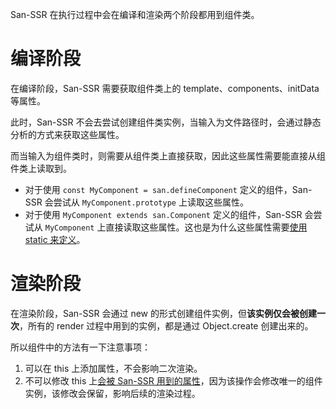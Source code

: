 San-SSR 在执行过程中会在编译和渲染两个阶段都用到组件类。

# 编译阶段

在编译阶段，San-SSR 需要获取组件类上的 template、components、initData 等属性。

此时，San-SSR 不会去尝试创建组件类实例，当输入为文件路径时，会通过静态分析的方式来获取这些属性。

而当输入为组件类时，则需要从组件类上直接获取，因此这些属性需要能直接从组件类上读取到。

- 对于使用 `const MyComponent = san.defineComponent` 定义的组件，San-SSR 会尝试从 `MyComponent.prototype` 上读取这些属性。
- 对于使用 `MyComponent extends san.Component` 定义的组件，San-SSR 会尝试从 `MyComponent` 上直接读取这些属性。这也是为什么这些属性需要[使用 static 来定义](/pages/Documentation/ways-to-write-components.html)。


# 渲染阶段

在渲染阶段，San-SSR 会通过 new 的形式创建组件实例，但**该实例仅会被创建一次**，所有的 render 过程中用到的实例，都是通过 Object.create 创建出来的。

所以组件中的方法有一下注意事项：

1. 可以在 this 上添加属性，不会影响二次渲染。
2. 不可以修改 this 上[会被 San-SSR 用到的属性](/pages/Documentation/lifecycle.html#属性)，因为该操作会修改唯一的组件实例，该修改会保留，影响后续的渲染过程。